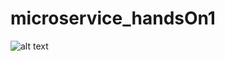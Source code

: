# microservice_handsOn1

![alt text](https://github.com/sameerXD/microservice_handsOn1#:~:text=Screenshot%202022%2D08%2D17%20at%208.55.47%20PM.png)
